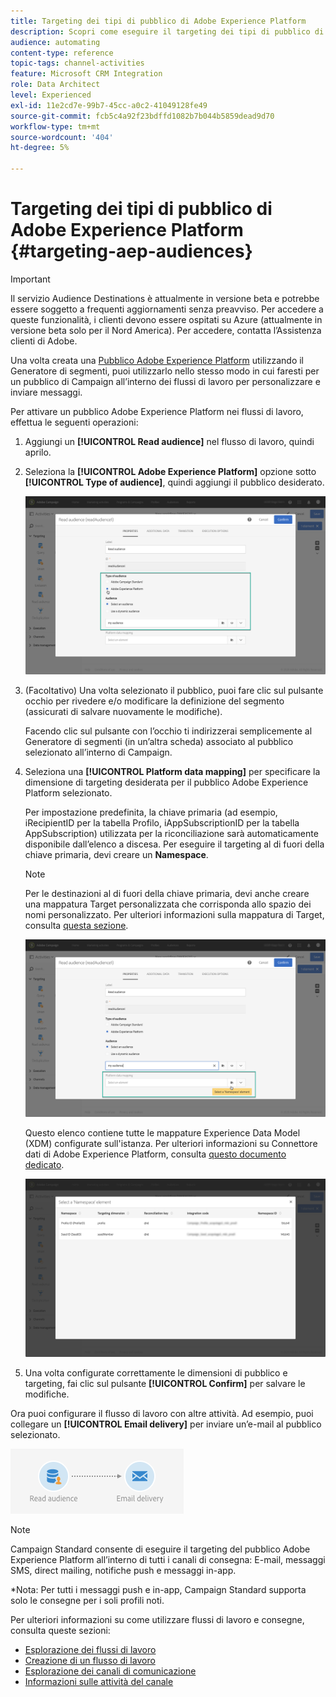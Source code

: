 ```yaml
---
title: Targeting dei tipi di pubblico di Adobe Experience Platform
description: Scopri come eseguire il targeting dei tipi di pubblico di Adobe Experience Platform all’interno dei flussi di lavoro.
audience: automating
content-type: reference
topic-tags: channel-activities
feature: Microsoft CRM Integration
role: Data Architect
level: Experienced
exl-id: 11e2cd7e-99b7-45cc-a0c2-41049128fe49
source-git-commit: fcb5c4a92f23bdffd1082b7b044b5859dead9d70
workflow-type: tm+mt
source-wordcount: '404'
ht-degree: 5%

---
```


# Targeting dei tipi di pubblico di Adobe Experience Platform {#targeting-aep-audiences}

>[!IMPORTANT]
>
>Il servizio Audience Destinations è attualmente in versione beta e potrebbe essere soggetto a frequenti aggiornamenti senza preavviso. Per accedere a queste funzionalità, i clienti devono essere ospitati su Azure (attualmente in versione beta solo per il Nord America). Per accedere, contatta l’Assistenza clienti di Adobe.

Una volta creata una [Pubblico Adobe Experience Platform](../../integrating/using/aep-about-audience-destinations-service.md) utilizzando il Generatore di segmenti, puoi utilizzarlo nello stesso modo in cui faresti per un pubblico di Campaign all’interno dei flussi di lavoro per personalizzare e inviare messaggi.

Per attivare un pubblico Adobe Experience Platform nei flussi di lavoro, effettua le seguenti operazioni:

1. Aggiungi un **[!UICONTROL Read audience]** nel flusso di lavoro, quindi aprilo.

1. Seleziona la **[!UICONTROL Adobe Experience Platform]** opzione sotto **[!UICONTROL Type of audience]**, quindi aggiungi il pubblico desiderato.

   ![](assets/aep_wkf_readaudience.png)

1. (Facoltativo) Una volta selezionato il pubblico, puoi fare clic sul pulsante occhio per rivedere e/o modificare la definizione del segmento (assicurati di salvare nuovamente le modifiche).

   Facendo clic sul pulsante con l’occhio ti indirizzerai semplicemente al Generatore di segmenti (in un’altra scheda) associato al pubblico selezionato all’interno di Campaign.

1. Seleziona una **[!UICONTROL Platform data mapping]** per specificare la dimensione di targeting desiderata per il pubblico Adobe Experience Platform selezionato.

   Per impostazione predefinita, la chiave primaria (ad esempio, iRecipientID per la tabella Profilo, iAppSubscriptionID per la tabella AppSubscription) utilizzata per la riconciliazione sarà automaticamente disponibile dall’elenco a discesa. Per eseguire il targeting al di fuori della chiave primaria, devi creare un **Namespace**.

   >[!NOTE]
   >
   >Per le destinazioni al di fuori della chiave primaria, devi anche creare una mappatura Target personalizzata che corrisponda allo spazio dei nomi personalizzato. Per ulteriori informazioni sulla mappatura di Target, consulta [questa sezione](../../administration/using/target-mappings-in-campaign.md).

   ![](assets/aep_wkf_readaudience_namespace.png)

   Questo elenco contiene tutte le mappature Experience Data Model (XDM) configurate sull&#39;istanza. Per ulteriori informazioni su Connettore dati di Adobe Experience Platform, consulta [questo documento dedicato](../../integrating/using/aep-about-data-connector.md).

   ![](assets/aep_wkf_readaudience_namespace2.png)

1. Una volta configurate correttamente le dimensioni di pubblico e targeting, fai clic sul pulsante **[!UICONTROL Confirm]** per salvare le modifiche.

Ora puoi configurare il flusso di lavoro con altre attività. Ad esempio, puoi collegare un **[!UICONTROL Email delivery]** per inviare un’e-mail al pubblico selezionato.

![](assets/aep_wkf_email.png)

>[!NOTE]
>
>Campaign Standard consente di eseguire il targeting del pubblico Adobe Experience Platform all’interno di tutti i canali di consegna: E-mail, messaggi SMS, direct mailing, notifiche push e messaggi in-app.
>
>*Nota: Per tutti i messaggi push e in-app, Campaign Standard supporta solo le consegne per i soli profili noti.

Per ulteriori informazioni su come utilizzare flussi di lavoro e consegne, consulta queste sezioni:

* [Esplorazione dei flussi di lavoro](../../automating/using/get-started-workflows.md)
* [Creazione di un flusso di lavoro](../../automating/using/building-a-workflow.md)
* [Esplorazione dei canali di comunicazione](../../channels/using/get-started-communication-channels.md)
* [Informazioni sulle attività del canale](../../automating/using/about-channel-activities.md)
